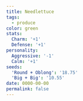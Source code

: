 ```yaml
---
title: Needlettuce
tags:
  - produce
color: green
stats:
  Charm: '+1'
  Defense: '+1'
personality:
  Aggressive: '-1'
  Calm: '+1'
seeds:
  'Round + Oblong': '18.75'
  'Big + Big': '10.55'
date: 0000-00-00
permalink: false
---
```

